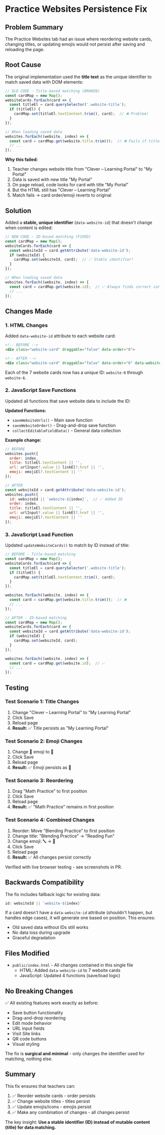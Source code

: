 # Practice Websites Persistence Fix

## Problem Summary
The Practice Websites tab had an issue where reordering website cards, changing titles, or updating emojis would not persist after saving and reloading the page.

## Root Cause
The original implementation used the **title text** as the unique identifier to match saved data with DOM elements:

```javascript
// OLD CODE - Title-based matching (BROKEN)
const cardMap = new Map();
websiteCards.forEach(card => {
  const titleEl = card.querySelector('.website-title');
  if (titleEl) {
    cardMap.set(titleEl.textContent.trim(), card);  // ❌ Problem!
  }
});

// When loading saved data
websites.forEach((website, index) => {
  const card = cardMap.get(website.title.trim());  // ❌ Fails if title changed!
  // ...
});
```

**Why this failed:**
1. Teacher changes website title from "Clever – Learning Portal" to "My Portal"
2. Data is saved with new title "My Portal"
3. On page reload, code looks for card with title "My Portal"
4. But the HTML still has "Clever – Learning Portal"
5. Match fails → card order/emoji reverts to original

## Solution
Added a **stable, unique identifier** (`data-website-id`) that doesn't change when content is edited:

```javascript
// NEW CODE - ID-based matching (FIXED)
const cardMap = new Map();
websiteCards.forEach(card => {
  const websiteId = card.getAttribute('data-website-id');
  if (websiteId) {
    cardMap.set(websiteId, card);  // ✅ Stable identifier!
  }
});

// When loading saved data
websites.forEach((website, index) => {
  const card = cardMap.get(website.id);  // ✅ Always finds correct card!
  // ...
});
```

## Changes Made

### 1. HTML Changes
Added `data-website-id` attribute to each website card:

```html
<!-- BEFORE -->
<div class="website-card" draggable="false" data-order="0">

<!-- AFTER -->
<div class="website-card" draggable="false" data-order="0" data-website-id="website-0">
```

Each of the 7 website cards now has a unique ID: `website-0` through `website-6`.

### 2. JavaScript Save Functions
Updated all functions that save website data to include the ID:

**Updated Functions:**
- `saveWebsiteUrls()` - Main save function
- `saveWebsiteOrder()` - Drag-and-drop save function
- `collectEditableFieldData()` - General data collection

**Example change:**
```javascript
// BEFORE
websites.push({
  order: index,
  title: titleEl.textContent || '',
  url: urlInput?.value || linkEl?.href || '',
  emoji: emojiEl?.textContent || ''
});

// AFTER
const websiteId = card.getAttribute('data-website-id');
websites.push({
  id: websiteId || `website-${index}`,  // ✅ Added ID
  order: index,
  title: titleEl.textContent || '',
  url: urlInput?.value || linkEl?.href || '',
  emoji: emojiEl?.textContent || ''
});
```

### 3. JavaScript Load Function
Updated `updateWebsiteCards()` to match by ID instead of title:

```javascript
// BEFORE - Title-based matching
const cardMap = new Map();
websiteCards.forEach(card => {
  const titleEl = card.querySelector('.website-title');
  if (titleEl) {
    cardMap.set(titleEl.textContent.trim(), card);
  }
});

websites.forEach((website, index) => {
  const card = cardMap.get(website.title.trim());  // ❌
  // ...
});

// AFTER - ID-based matching
const cardMap = new Map();
websiteCards.forEach(card => {
  const websiteId = card.getAttribute('data-website-id');
  if (websiteId) {
    cardMap.set(websiteId, card);
  }
});

websites.forEach((website, index) => {
  const card = cardMap.get(website.id);  // ✅
  // ...
});
```

## Testing

### Test Scenario 1: Title Changes
1. Change "Clever – Learning Portal" to "My Learning Portal"
2. Click Save
3. Reload page
4. **Result:** ✅ Title persists as "My Learning Portal"

### Test Scenario 2: Emoji Changes
1. Change 🎯 emoji to 🚀
2. Click Save
3. Reload page
4. **Result:** ✅ Emoji persists as 🚀

### Test Scenario 3: Reordering
1. Drag "Math Practice" to first position
2. Click Save
3. Reload page
4. **Result:** ✅ "Math Practice" remains in first position

### Test Scenario 4: Combined Changes
1. Reorder: Move "Blending Practice" to first position
2. Change title: "Blending Practice" → "Reading Fun"
3. Change emoji: 🔤 → 📖
4. Click Save
5. Reload page
6. **Result:** ✅ All changes persist correctly

Verified with live browser testing - see screenshots in PR.

## Backwards Compatibility

The fix includes fallback logic for existing data:

```javascript
id: websiteId || `website-${index}`
```

If a card doesn't have a `data-website-id` attribute (shouldn't happen, but handles edge cases), it will generate one based on position. This ensures:
- Old saved data without IDs still works
- No data loss during upgrade
- Graceful degradation

## Files Modified

- `public/index.html` - All changes contained in this single file
  - HTML: Added `data-website-id` to 7 website cards
  - JavaScript: Updated 4 functions (save/load logic)

## No Breaking Changes

✅ All existing features work exactly as before:
- Save button functionality
- Drag-and-drop reordering
- Edit mode behavior
- URL input fields
- Visit Site links
- QR code buttons
- Visual styling

The fix is **surgical and minimal** - only changes the identifier used for matching, nothing else.

## Summary

This fix ensures that teachers can:
1. ✅ Reorder website cards - order persists
2. ✅ Change website titles - titles persist
3. ✅ Update emojis/icons - emojis persist
4. ✅ Make any combination of changes - all changes persist

The key insight: **Use a stable identifier (ID) instead of mutable content (title) for data matching.**
